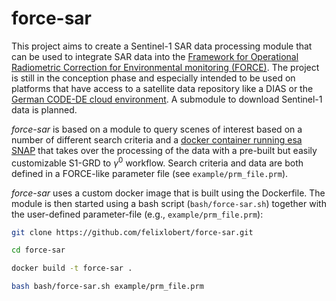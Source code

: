# force-sar
This project aims to create a Sentinel-1 SAR data processing module that can be used to integrate SAR data into the [Framework for Operational Radiometric Correction for Environmental monitoring (FORCE)](https://force-eo.readthedocs.io/en/latest/). The project is still in the conception phase and especially intended to be used on platforms that have access to a satellite data repository like a DIAS or the [German CODE-DE cloud environment](https://code-de.org/de/). A submodule to download Sentinel-1 data is planned.

*force-sar* is based on a module to query scenes of interest based on a number of different search criteria and a [docker container running esa SNAP](https://hub.docker.com/r/mundialis/esa-snap) that takes over the processing of the data with a pre-built but easily customizable S1-GRD to $\gamma^0$ workflow. Search criteria and data are both defined in a FORCE-like parameter file (see `example/prm_file.prm`).

*force-sar* uses a custom docker image that is built using the Dockerfile. The module is then started using a bash script (`bash/force-sar.sh`) together with the user-defined parameter-file (e.g., `example/prm_file.prm`):

```bash
git clone https://github.com/felixlobert/force-sar.git

cd force-sar

docker build -t force-sar .

bash bash/force-sar.sh example/prm_file.prm
```